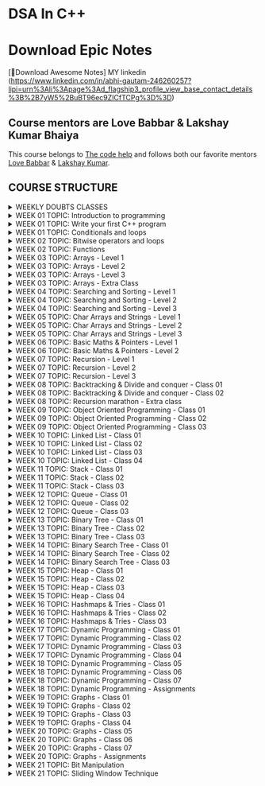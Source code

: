 # DSA In C++

# Download Epic Notes

[📩Download Awesome Notes] MY linkedin (https://www.linkedin.com/in/abhi-gautam-246260257?lipi=urn%3Ali%3Apage%3Ad_flagship3_profile_view_base_contact_details%3B%2B7yW5%2BuBT96ec9ZICfTCPg%3D%3D)

## **Course mentors are Love Babbar & Lakshay Kumar Bhaiya**

This course belongs to [The code help](https://www.thecodehelp.in) and follows both our favorite mentors [Love Babbar](https://www.linkedin.com/in/love-babbar-38ab2887/) & [Lakshay Kumar](https://www.linkedin.com/in/lakshayk12/).

## COURSE STRUCTURE

<details>
  <summary>WEEKLY DOUBTS CLASSES</summary>

```bash

✅WEEK 06
	DOUBT 01: Lower and upper bound for sorted array
	DOUBT 02: Remove All Occurrences of a Substring (Leetcode-1910)
	DOUBT 03: Majority Element (Leetcode-169)

```

</details>

<details>
  <summary>WEEK 01 TOPIC: Introduction to programming</summary>

```bash

CLASS NOTES: 01
	1. How to approach a problem
	2. What is pseudocode and flowchart

CLASS HOMEWORK: 01
	1. Examples of pseudocode and flowchart


```

</details>

<details>
  <summary>WEEK 01 TOPIC: Write your first C++ program</summary>

```bash

CLASS NOTES: 02
	1. Why do we need programming language
	2. How compiler and interpreter work
    	3. Where to code
    	4. Lets write down the first code
    	5. Print Love Babbar
    	6. Variables and data types
    	7. How data is stored
    	8. Signed and unsigned data
    	9. Operators in C++

CLASS HOMEWORK: 02
	1. 32 bits VS 64 bit architecture
    	2. Typecasting: implicit and explicit
    	3. Number system: binary to decimal


```

</details>

<details>
  <summary>WEEK 01 TOPIC: Conditionals and loops</summary>

```bash
CLASS NOTES: 03
	Pattern 09: Inverted Full Pyramid
    	Pattern 10: Dimond Pattern
    	Pattern 11: Hollow Full Pyramid
    	Pattern 12: Inverted Hollow Full Pyramid
    	Pattern 13: Hollow Diamond pattern
    	Pattern 14: Flipped Solid Diamond pattern
    	Pattern 15: Fancy pattern 1
    	Pattern 17: Inverted Hollow Half Pyramid
    	Pattern 19: Fancy pattern 4


CLASS HOMEWORK: 03
	0. All flowcharts are converted into CPP programs
	1. Multiply two numbers by taking input from user
    	2. Find the perimeter of a triangle
    	3. Find the simple interest
    	4. Find the compound interest
    	5. Print counting from n to 1
    	6. Find the factorial of a number
    	7. Check if number is prime or not
    	8. Check valid triangle or not
    	9. Print max of three numbers

CLASS NOTES: 04
	Pattern 08: Full Pyramid
	Pattern 09: Inverted Full Pyramid
    	Pattern 10: Dimond Pattern
    	Pattern 11: Hollow Full Pyramid
    	Pattern 12: Inverted Hollow Full Pyramid
    	Pattern 13: Hollow Diamond pattern
    	Pattern 14: Flipped Solid Diamond pattern
    	Pattern 15: Fancy pattern 1
    	Pattern 17: Inverted Hollow Half Pyramid
    	Pattern 19: Fancy pattern 4


CLASS HOMEWORK: 04
	Pattern 16: Fancy pattern 2
	Pattern 18: Fancy pattern 3 -> Numerical Hollow Half Pyramid
    	Pattern 20: Numeric Hollow Inverted Half Pyramid
    	Pattern 21: Numeric Palindrome Equilateral Pyramid
    	Pattern 22: Fancy pattern 5
    	Pattern 23: Solid Half Diamond
    	Pattern 24: Floyd Triangle
    	Pattern 25: Butterfly Pattern


```

</details>

<details>
  <summary>WEEK 02 TOPIC: Bitwise operators and loops</summary>

```bash

CLASS NOTES: 05
	1. Bitwise operators
	2. Left and right shift operators
    	3. Pre/post increment and decrement operators
    	4. Break and continue keyword
    	5. Variable scoping
    	6. Operator precedence table

CLASS HOMEWORK: 05
	1. All homework programs
	2. Why global variables are bad practice

```

</details>

<details>
  <summary>WEEK 02 TOPIC: Functions</summary>

```bash


	CLASS NOTES: 06
	1. What is function
	2. Function call stack
    	3. Write a function to print sum of 3 numbers
    	4. Write a function to return sum of 3 numbers
    	5. Find maximum of three numbers
    	6. Counting from 1 to N
	7. Check prime or not prime number
	8. Check number is even or odd
	9. Sum of all numbers upto 1 to N
	10. Sum of all even numbers upto 1 to N

CLASS HOMEWORK: 06
	1. Function to find area of circle
	2. Function to find factorial of a number
    	3. Print all prime numbers from 1 to N
    	4. Print all digits of an integer
    	5. Creating a number using digits
    	6. Print binary representation of a decimal number
	7. Convert KM into Miles
	8. Convert farenheit to celcius
	9. Count all set bits of a number
	10. Check even/odd using bitwise operator

```

</details>

<details>
  <summary>WEEK 03 TOPIC: Arrays - Level 1</summary>

```bash

CLASS NOTES: 07
	1. What is array
	2. Why do we need of array
    	3. Create an array
    	4. Symbol table
    	5. Address operator and sizeof operator
    	6. Array initialization
	7. Bad practice with array size
	8. Array indexing
	9. Access elements of array
	10. Taking input in an array
	11. Meaning of arr[i] (FORMULA)
	12. Updating array with example
	13. Linear search in an array
	14. Array and function
	15. Programs
	    a.) Count 0's and 1's in an array
	    b.) Minimum and maximum number in an array
	    c.) Reverse an array (Two pointer approach)
	    d.) Extreme print an array

CLASS HOMEWORK: 07
	1. No homework

```

</details>

<details>
  <summary>WEEK 03 TOPIC: Arrays - Level 2</summary>

```bash

CLASS NOTES: 08
	1. Function pass by value
	2. Function pass by reference
    	3. Array and function (pass by reference)
    	4. Program 01: Find unique element
    	5. Program 02: Print all pairs
    	6. Program 03: Print all triplets
	7. Program 04: Sort 0's and 1's
	8. Introduction to time and space complexity

CLASS HOMEWORK: 08
	1. Program 05: Shift array's element by one (Right to left)
	2. Program 06: Shift array's element by two (Right to left)
	3. HW 01: Shift array's element by one (Left to right)

```

</details>

<details>
  <summary>WEEK 03 TOPIC: Arrays - Level 3</summary>

```bash

CLASS NOTES: 09
	12. Sum of principal diagonal elements of a matrix
	13. Transpose of a matrix
	14. Vector Notes
	15. Jagged Array

CLASS HOMEWORK: 09
	1. Column wise sum of a 2D-Array
	2. Sum of secondary diagonal elements

```

</details>

<details>
  <summary>WEEK 03 TOPIC: Arrays - Extra Class</summary>

```bash

CLASS NOTES: 10
	1. Moving All Negative Number to the Left Side of an Array
	2. Sort Colors (Leetcode-75)
    	3. Rotate Array (Leetcode-189)
    	4. Missing Number (Leetcode-268)
    	5. Row with maximum ones (VVIimp Leetcode-2643)
    	6. Rotate Image by 90 degree (VVImp Leetcode-48)

CLASS HOMEWORK: 10
	1. Re-arrange array elements (Leetcode-2149)
	2. Find Pivot Index (Leetcode-724)
	3. Find Duplicate Number (Leetcode-287)
	4. Missing Element From An Array With Duplicates (GFG)
	5. Find First Repeating Element (GFG)
	6. Common Element in 3 Sorted Array (GFG)
	7. Wave Print A Matrix (GFG)
	8. Spiral Print A Matrix (Leetcode-54)
	9. Factorial of A Large Number (GFG)
	10. Key Pair/Two Sum (GFG and Leetcode-1)
	11. Remove Duplicates From Sorted Array (Leetcode-26)
	12. Maximum Average Subarray 1 (Leetcode-643)
	13. Find Pivot Index with prefix sum approach (Leetcode-724)
	14. Missing Number with XOR operator (Leetcode-268)
	15. Add two numbers represented by two array (GFG Solved before Q.No. 9)

```

</details>

<details>
  <summary>WEEK 04 TOPIC: Searching and Sorting - Level 1</summary>

```bash

CLASS NOTES: 11
	1. Linear search
	2. Binary search (MONOTONIC ARRAY)
    	3. Time complexity of binary search
    	4. Rules of binary search
    	5. Find first occurrence of a number in sorted array
    	6. Find last occurrence of a number in sorted array
	7. Find total occurrence of a number in sorted array
	8. Find missing element in sorted array (GFG)
	9. Peak element/index in a mountain array (Leetcode-852)

CLASS HOMEWORK: 11
	1. Find pivot element (LeftSum equals to RightSum)(Leetcode-724)

```

</details>

<details>
  <summary>WEEK 04 TOPIC: Searching and Sorting - Level 2</summary>

```bash

CLASS NOTES: 12
	1. Find pivot element index from sorted and rotated array
	2. Search in a rotated and sorted array (Leetcode-33)
    	3. Sqrt of X (Leetcode-69)
	4. Binary search in 2D array (Leetcode-74)

CLASS HOMEWORK: 12
	1. Find sqrt of X upto N decimal place

```

</details>

<details>
  <summary>WEEK 04 TOPIC: Searching and Sorting - Level 3</summary>

```bash


CLASS NOTES: 13
	1. Divide two number using Binary search without using any / and % operator
	2. Binary search on nearly sorted array
    	3. Find the Number Occurring Odd Number of Times (Leetcode-540)

CLASS HOMEWORK: 13
	1. K-Diff Pairs in An Array (Leetcode-532)
	2. Find K-Closest Element (Leetcode-658)
	3. Exponential Search (Concept)
	4. Unbounded Binary Search (Concept)
	5. Book Allocation Problem (GFG & Code studio)
	6. Painters Partition Problem (GFG & Code studio)
	7. Aggressive Cows (GFG & Code studio)
	8. EKO SPOJ
	9. PRATA SPOJ
	10. Find SQRT of Integer N using Binary Search with K point decimal precision.
	11. Divide using Binary Search with K point decimal precision.
	12. Majority Element (Leetcode-169)


```

```bash

✅SORTINGS
	1. BUBBLE SORT
	2. SELECTION SORT
    	3. INSERTION SORT

✅CUTOM COMPARATOR
	1. SORT A VECTOR
	2. SORT VECTOR OF VECTOR

```

</details>

<details>
  <summary>WEEK 05 TOPIC: Char Arrays and Strings - Level 1</summary>

```bash

CLASS NOTES: 14

	✅CHAR ARRAYS
	1. What is char array
	2. ASCII CHARACTER CODE 256
    	3. Char array creation
	4. Taking input in char array
	5. Print and access char array
	6. Null char ASCII CODE
	7. Delimiter concept
	8. cin.getline(p1,p2) method
	9. Program 01: Length of string
	10. Program 02: Reverse string
	11. Program 03: Uppercase to lowercase and vice versa
	12. Program 04: Replace @ with the white space
	13. Program 05: Check palindrome

	✅STRINGS
	14. What is string?
	15. Creation of string
	16. Taking input in string
	17. Print string and access string by index
	18. getline(cin,name) method
	19. Char array Vs string
	20. Important predefined function of string
	->	Method 01:
	->	Method 02:
	->	Method 03:
	->	Method 04:
	->	Method 05:
	->	Method 06:
	->	Method 07:
	->	Method 08:
	->	Method 09:
	->	Method 10:


CLASS HOMEWORK: 14
	1. ASCII CHARACTER CODE 256
	2. Explore build in method from CPLUSHCPLUSH.COM

```

</details>

<details>
  <summary>WEEK 05 TOPIC: Char Arrays and Strings - Level 2</summary>

```bash


CLASS NOTES: 15
	1. Remove All Adjacent Duplicates In String (Leetcode-1047)
	2. Remove All Occurrences of a Substring (Leetcode-1910)
    	3. Valid Palindrome II (Leetcode-680)
	4. Palindromic Substrings (Leetcode-647)


CLASS HOMEWORK: 15
	1. Remove All Adjacent Duplicates in String II (Leetcode-1209)
	2. Minimum Time Difference (Leetcode-539)

```

</details>

<details>
  <summary>WEEK 05 TOPIC: Char Arrays and Strings - Level 3</summary>

```bash

CLASS NOTES: 16
	1. Decode the Message (Leetcode-2325)
	2. Minimum Amount of Time to Collect Garbage (Leetcode-2391)
    	3. Custom Sort String (Leetcode-791)
	4. Find and Replace Pattern (Leetcode-890)


CLASS HOMEWORK: 16
	1. Valid Anagram (Leetcode-245)
	2. Reverse Only Letters (Leetcode-917)
	3. Longest Common Prefix (Leetcode-14)
	4. Reverse Vowels of a String (Leetcode-345)
	5. Isomorphic Strings (Leetcode-205)
	6. Group Anagrams (Leetcode-49)
	7. Reorganise String
	8. Longest Palindromic Substring
	9. Find the Index of the First Occurrence in a String
	10. String to Integer (atoi)
	11. String Compression
	12. Integer to Roman
	13. Zig-zag Conversion
	14. Largest Number
	15. Remove All Adjacent Duplicates in String II (Leetcode-1209)
	16. Implement std::string::erase()
	17. Minimum Time Difference (Leetcode-539)
	18. Number of Laser Beams in a Bank (Leetcode-2125)

```

</details>

<details>
  <summary>WEEK 06 TOPIC: Basic Maths & Pointers - Level 1</summary>

```bash

CLASS NOTES: 17
	1. What is pointer
	2. Address operator
    	3. Creation of pointers
	4. Access pointer and dereference operator
	5. Declaration of pointer (5 Practice Questions)
	6. Pointer with array (4 Practice Questions)
	7. Char array and pointer (4 Practice Questions)


CLASS HOMEWORK: 17
	1. Why pointer size was coming 8 while printing
	2. why we can not do [arr = arr + 1;] in C++
	3. Wild pointer in C++
	4. Void pointer in C++
	5. Dangling pointer in C++
	6. Pointers imporatant doubt

BASIC MATHEMATICS FOR DSA
	PROGRAM 01: Count primes (Leetcode-204)
		APPROACH 01: Naive
		APPROACH 02: SQRT
		APPROACH 03: Sieve of Eratosthenes
		APPROACH 04: Segmented sieve
	PROGRAM 02: Find GCD/HCF using Euclids Algorithm (GFG)
	PROGRAM 03: Find LCM (GFG)
	CONCEPT 01: Modulo Arithmetic
	PROGRAM 04: Fast exponentiation (GFG)
		APPROACH 01: Naive solution
		APPROACH 02: Better solution
	PROGRAM 05: Modular Exponentiation for large numbers (GFG)
	PROGRAM 06: Optimising Sieve of Eratosthenes
	PROGRAM 07: Segmented Sieve (GFG)
	PROGRAM 08: HW🔗Product of primes (GFG)

```

</details>
<details>
  <summary>WEEK 06 TOPIC: Basic Maths & Pointers - Level 2</summary>

```bash

CLASS NOTES: 18
	1. Array of pointer
	2. Pointer to an array
    	3. Pointer with functions
	4. Pointer to pointer (3 Practice Questions)
	5. Pass by value
	6. Pass by reference
	7. MCQs on pointers practice

```

</details>

<details>
  <summary>WEEK 07 TOPIC: Recursion - Level 1</summary>

```bash

CLASS NOTES: 19
	1. Bookish definition of recursion
	2. Love Bhaiyas definition of recursion
    	3. Recursion mandatory terms
	4. Factorial of n number
	5. How recursion work and function call stack
	6. Why base case important (Due to Stack Overflow)
	7. Reverse counting from n to 1
	8. Tail and head recursion
	9. Pow(2,N)
	10. Recursive tree
	11. Fibonacci series
	12. Return sum from n to 1

CLASS HOMEWORK: 19
	1. Time and space complexity of recursion

```

</details>

<details>
  <summary>WEEK 07 TOPIC: Recursion - Level 2</summary>

```bash

CLASS NOTES: 20
	1. Climbing stairs (Leetcode-70)
	2. Print array
	3. Search in array
	4. Minimum in array
	5. Arrays even elements stored in vector
	6. Double each element
	7. Find in Array
	8. Print index of all occurrence of target
	9. Return vector with all occurrences of target
	10. Print the digits of the number

CLASS HOMEWORK: 20
	1. Print the Fibonacci series using an iterative method
	2. Maximum in an array
	3. Print number of digits
	4. Find target in string and print it's target indices

```

</details>

<details>
  <summary>WEEK 07 TOPIC: Recursion - Level 3</summary>

```bash

CLASS NOTES: 21
	1. Check array sorted or not
	2. Binary search recursive solution
	3. Pattern 01: Include and exclude pattern
		✅Problem: Subsequence of string
	4. Pattern 02: Exploring all possible ways pattern
		✅Problem: Maximize the cost segment (GFG)
	5. Coin change (Leetcode-322)
	6. House Robber (Leetcode-198)

CLASS HOMEWORK: 21
	1. Last occurrence of a char
	2. Reverse a String
	3. Add Two Strings (Integer stored as String)
	4. Palindrome Check
	5. Print all Subarray
	6. Remove all Occurrence of a Substring
	7. Buy and sell stocks
	8. House Robbery problem
	9. Integer to English words
	10. Wild Card Matching
	11. Perfect Square
	12. Minimum Cost for Tickets
	13. Number of Dice Roll with Target Sum

```

</details>

<details>
  <summary>WEEK 08 TOPIC: Backtracking & Divide and conquer - Class 01</summary>

```bash

CLASS NOTES: 22
	1. Divide and conquer algorithm
	2. Merge sort
	3. Merge two sorted array
	4. Stack and heap memory
	5. Time complexity of merge sort
	6. Quick sort algorithm

CLASS HOMEWORK: 22
	1. Space complexity of merge sort
	2. Inversion count in Array using Merge Sort

```

</details>

<details>
  <summary>WEEK 08 TOPIC: Backtracking & Divide and conquer - Class 02</summary>

```bash

CLASS NOTES: 23
	1. What is backtracking?
	2. Permutation of string
	3. Rat in a maze

CLASS HOMEWORK: 23
	1. Count inversion
	2. In-place merge sort
	3. Maximum Subarray
	4. Combination sum problem
	5. Combination sum problem - II
	6. Permutation - II
	7. Beautiful Arrangement
	8. Distribute Repeating Integers

```

</details>

<details>
  <summary>WEEK 08 TOPIC: Recursion marathon - Extra class</summary>

```bash

CLASS NOTES: 24
	1. Maximum sum of nod - adjacent element - House Robber (Leetcode-198)
	2. House Robber II (Leetcode-213)
	3. Count Derangements (GFG)
	4. Painting Fence Algorithm (GFG)
	5. Edit distance (Leetcode-72)
	6. Maximal Square (Leetcode-221)

CLASS HOMEWORK: 24
	1. 0/1 Knapsack Problem (GFG)
	2. Minimum Score Triangulation of Polygon (Leetcode-1039)
	3. Number of Dice Rolls With Target Sum (Leetcode-1155)

```

</details>

<details>
  <summary>WEEK 09 TOPIC: Object Oriented Programming - Class 01</summary>

```bash

CLASS NOTES: 25
	1. Local and global variable
	2. Memory layout of a program
	3. Functional programming
	4. Object oriented programming
	5. Class
	6. Object
	7. Access modifiers
	8. Constructor
	9. Polymorphism
	10. This pointer
	11. Stack and Heap memory allocation
	(Static and Dynamic Allocation of memory)
	12. Padding concept

CLASS HOMEWORK: 25
	1. Const keyword
	2. Default argument
	3. Initialization list
	4. MACROS
	5. Static keyword in class
		- How does class work
		- Static data members
		- Static member function

```

</details>

<details>
  <summary>WEEK 09 TOPIC: Object Oriented Programming - Class 02</summary>

```bash

CLASS NOTES: 26
	1. Copy constructor
	2. Life cycle of an object
	3. Destructor
	4. Getter and setter method
	5. Abstraction (One Pillar of OOPS)
	5.1. Encapsulation
	5.1.1 Perfect encapsulation
	5.2 Inheritance
	5.2.1 Mode of inheritance table
	5.2.2 Type of inheritance
	5.2.2.1 Single inheritance
	5.2.2.2 Multilevel inheritance
	5.2.2.3 Hierarchical inheritance
	5.2.2.4 Multiple inheritance
	5.2.2.5 Diamond Problem (Hybrid inheritance)
	5.2.2.5.1 Sol 01: Scope resolution
	5.2.2.5.2 Sol 02: Using virtual
	5.3 Polymorphism
	5.3.1 Static/compile time polymorphism
	5.3.1.1 Function overloading
	5.3.1.2 Constructor overloading
	5.3.1.3 Operator overloading
	5.3.1 Run time polymorphism

CLASS HOMEWORK: 26
	1. Shallow vs deep copy
	2. Can constructor be made private
	3. Friend keyword in C++
```

</details>

<details>
  <summary>WEEK 09 TOPIC: Object Oriented Programming - Class 03</summary>

```bash

CLASS NOTES: 27
	1. Run time polymorphism

CLASS HOMEWORK: 27
	1. Virtual CTOR vs virtual DTOR
	2. Abstraction in C++
	3. Inline function

```

</details>

<details>
  <summary>WEEK 10 TOPIC: Linked List - Class 01</summary>

```bash

CLASS NOTES: 28
	1. What is a node?
	2. What is a linked list?
	3. Why use of linked list?
	4. Types of linked list
	5. Create a linked list and a node
	6. Print linked list
	7. Print the length of the linked list "Number of nodes"
	8. Insertion operations of SLL
		- Print linked list
		- Find length of linked list
		- Insert node at the head
		- Insert node at the tail
		- Insert at any position
	9. Create a tail

CLASS HOMEWORK: 28
	1. Insert at any position with the help of only one pointer "PREVIOUS"

```

</details>

<details>
  <summary>WEEK 10 TOPIC: Linked List - Class 02</summary>

```bash

CLASS NOTES: 29
	1. Deletion operations of SLL
		- Delete a node from the head
		- Delete a node from the tail
		- Delete a node from any position
	2. Double linked list
		- Print linked list
		- Find length of linked list
		- Insert node at the head
		- Insert node at the tail
		- Insert at any position
	3. Deletion operations of DLL
		- Delete a node from the head
		- Delete a node from the tail
		- Delete a node from any position

CLASS HOMEWORK: 29
	1. Circular linked list

```

</details>

<details>
  <summary>WEEK 10 TOPIC: Linked List - Class 03</summary>

```bash

CLASS NOTES: 30
	1. Reverse Linked List (Leetcode-206)
		- Approach 1: Iterative approach
		- Approach 2: Recursive approach
	2. Middle of the Linked List (Leetcode-876)
		- Approach 1: getLength and getMid
		- Approach 2: Slow and fast pointer "Hare & Tortoise" algorithm
		- Reasoning : Why this algorithm work
	3. Palindrome Linked List (Leetcode-234)
		- Approach 1: Optimal
		- Approach 2: Brute force
	4. Linked List Cycle (Leetcode-141)
		- Approach 1: Using STL map

```

</details>

<details>
  <summary>WEEK 10 TOPIC: Linked List - Class 04</summary>

```bash

CLASS NOTES: 31
	1. Linked List Cycle (Leetcode-141)
		- Approach 1: Fast and slow algorithm
		- Reasoning : Why this algorithm work
	2. Starting point of loop (Leetcode-142)
		- Approach 1: Fast and slow algorithm
		- Reasoning : Why this algorithm work
	3. Remove loop (GFG)
		- Approach 1: Fast and slow algorithm
	4. Add 1 to a linked list (GFG)
	5. Reverse Nodes in k-Group (Leetcode-25)
		- Approach 1: Recursive approach
	6. Remove Duplicates from Sorted List (Leetcode-83)

CLASS HOMEWORK: 31
	1. Merge Two Sorted Lists (Leetcode-21)
	2. Sort Lists using Merge Sort (Leetcode-148)
	3. Intersection of Two Linked Lists (Leetcode-160)
	4. Delete N Nodes after M Nodes (GFG)
	5. Print kth Node from the End (Hackerrank)
	6. Flatten Linked List (GFG)
	7. Copy List with Random Pointer (Leetcode-138)
	8. Rotate List (Leetcode-61)
	9. Odd Even Linked List (Leetcode-328)
	10. Find Minimum and Maximum Number of Nodes Between Critical Points (Leetcode-2048)
	11. Merge Nodes in between Zeros (Leetcode-2181)
	12. Add two linked list (Leetcode-442)
	13. Sort 0, 1, 2 in linked list (GFG)
	14. ARTICLE: Quick Sort Algorithm is best for array or linked list?
	15. ARTICLE: Merge Sort Algorithm is best for array or linked list?
	16. Double a number represented as a linked list
	17. Swapping nodes in a linked list
	18. Remove zero sum consecutive nodes from linked list

```

</details>

<details>
  <summary>WEEK 11 TOPIC: Stack - Class 01</summary>

```bash

CLASS NOTES: 32
	   - push() method
	   - pop() method
	   - isEmpty() method
	   - getTop() method
	   - getSize() method
	   - Important corner cases: overflow and underflow
	3. Problem 1: Reverse string using stack
	4. Problem 2: Middle element of a stack
		- Approach 1: Recursion and backtracking
	5. Problem 3: Insert at bottom of a stack
		- Approach 1: Recursion and backtracking
	6. Problem 4: Reverse a stack
		- Approach 1: Recursion and backtracking
	7. Problem 5: Insert in a sorted stack
		- Approach 1: Recursion and backtracking
	8. Problem 6: Sort a stack
		- Approach 1: Recursion and backtracking

```

</details>

<details>
  <summary>WEEK 11 TOPIC: Stack - Class 02</summary>

```bash

CLASS NOTES: 33
	1. Problem 1: Implementation of Two Stack in an Array
	2. Problem 2: Valid Parentheses (Leetcode-20)
	3. Problem 3: Remove Redundant Brackets

```

</details>

<details>
  <summary>WEEK 11 TOPIC: Stack - Class 03</summary>

```bash

CLASS NOTES: 34
	Problem 1: Implement a minStack (Leetcode-155)
	Problem 2: Next smaller element
	Problem 3: Prev smaller element
	Problem 4: Largest Rectangle Area in Histogram (Leectcode-84)

CLASS HOMEWORK: 34
	1. Minimum Bracket Reversal
	2. Remove All Adjacent Duplicates In String
	3. Celebrity Problem
	4. Next greater element in Linked List (Leetcode)
	5. N Stacks in an Array
	6. Online Stock Span (Leetcode)
	7. Check If Word Is Valid After Substitutions (Leetcode)
	8. Decode Strings (Leetcode)
	9. Car Fleet I (Leetcode)
	10. Car Fleet - II (Leetcode)
	11. Simplify Path (Leetcode)
	12. Max rectangle in Binary Matrix with all 1s (Leetcode 85)
	13. Daily Temperatures (Leetcode)
	14. Remove K Digits (Leetcode 402)
	15. Minimum Add To Make Parentheses Valid (Leetcode 921)
	16. Longest Valid Parentheses (Leetcode 32)
	17. Asteroid Collision (Leetcode 735)
	18. Design Browser History (Leetcode 1472)
	19. Final Prices With a Special Discount in a Shop (Leetcode-1475)

```

</details>

<details>
  <summary>WEEK 12 TOPIC: Queue - Class 01</summary>

```bash

CLASS NOTES: 35
	1. What is Queue and STL Queue
	2. Queue Implementation using a Dynamic Array
	3. Circular Queue Implementation
	4. Circular Doble Ended Queue Implementation

```

</details>

<details>
  <summary>WEEK 12 TOPIC: Queue - Class 02</summary>

```bash

CLASS NOTES: 36
	1. Reverse a queue
	2. Reverse 'k' element in a queue ⭐
	3. Interleave first and second half of a queue
	4. First negative integer in every window of 'k' ⭐

```

</details>

<details>
  <summary>WEEK 12 TOPIC: Queue - Class 03</summary>

```bash

CLASS NOTES: 37
	1. First Non Repeating/Unique Character in a String (Leetcode-387)
	2. Gas Station (Leetcode-134)
	3. Sliding Window Maximum (Leetcode-239)

HOMEWORK NOTES: 37
	1. Implement Queue using Stack
	2. Implement Stacks using Queue
	3. Implement "K" queues in an array
	4. Sum of min/max element of all subarray of size "k"
	5. Number of Recent Calls
	6. First Unique Character in a String
	7. Number of People Aware of a Secret
	8. Maximum Sum Circular Subarray
	9. Find the Winner of the Circular Game
	10. Reveal Cards In Increasing Order
	11. Product of the Last K Numbers
	12. Longest Continuous Subarray With Absolute Diff Less Than or Equal to Limit
	13. Delivering Boxes from Storage to Ports

```

</details>

<details>
  <summary>WEEK 13 TOPIC: Binary Tree - Class 01</summary>

```bash

CLASS NOTES: 38
	1. What is a binary tree
	2. Terms of binary tree
	3. Implementation of binary tree
	4. Three binary tree traversals
		I. Pre-order traversal
		II. In order traversal
		III. Post order traversal
	5. Level order traversal in a line
	6. Level order traversal in level wise
	7. Height of a binary tree (Leetcode-104)
	8. Diameter of binary tree (Leetcode-543)

HOMEWORK NOTES: 38
	1. Generics tree
	2. READ ARTICLE: Skew tree
	3. READ ARTICLE: BFS and DFS Algorithm
	4. READ ARTICLE: Complete and perfect binary tree

```

</details>

<details>
  <summary>WEEK 13 TOPIC: Binary Tree - Class 02</summary>

```bash

CLASS NOTES: 39
	1. Balanced Binary Tree (Leetcode-110)
	2. Lowest Common Ancestor of a Binary Tree (Leetcode-236)
	3. Path Sum (Leetcode-112)
	4. Path Sum II (Leetcode-113)
	5. K-th ancestor of a node in Binary Tree (GFG)
	6. Construct Binary Tree from Inorder and Preorder Traversal (Leetcode-105)
	7. Construct Binary Tree from Inorder and Postorder Traversal (Leetcode-106)

HOMEWORK NOTES: 39
	1. K-th ancestor of a node in Binary Tree (GFG)

```

</details>

<details>
  <summary>WEEK 13 TOPIC: Binary Tree - Class 03</summary>

```bash

CLASS NOTES: 40
	1. Left view of binary tree
	2. Right view of binary tree
	3. Top view of binary tree
	4. Bottom view of binary tree
	5. Boundary traversal of binary tree

HOMEWORK NOTES: 40
	1. FW to find diameter of binary tree
	2. FW to find height balanced tree
	3. Check two trees are identical
	4. Symmetric Tree (Mirror Subtrees)
	5. Zig-zag traversal
	6. Transform to sum tree
	7. Diagonal Traversal
	8. Vertical Traversal
	9. K-Sum Paths
	10. Morris Traversal
	11. Flatten a binary tree into LinkedList
	12. Sum of longest bloodline of tree
	13. Maximum sum of non-adjacent nodes
	14. Burning Tree
	15. Find Duplicate Sumtrees
	16. Left view of binary tree using level order traversal

```

</details>

<details>
  <summary>WEEK 14 TOPIC: Binary Search Tree - Class 01</summary>

```bash

CLASS NOTES: 41
	1. What is binary search tree
	2. Create binary search tree
	3. Traversals of binary search tree
	4. Min and Max value in BST
	5. Target value present or not in BST
	6. Delete node from BST

```

</details>

<details>
  <summary>WEEK 14 TOPIC: Binary Search Tree - Class 02</summary>

```bash

CLASS NOTES: 42
	1. Construct BST from Inorder (GFG)
	2. Validate BST (Leetcode-98)
	3. Lowest Common Ancestor of a BST (Leetcode-235)
	4. Kth Smallest Element in a BST (Leetcode-230)
	5. Two Sum IV - Input is a BST (Leetcode-653)

```

</details>

<details>
  <summary>WEEK 14 TOPIC: Binary Search Tree - Class 03</summary>

```bash

CLASS NOTES: 43
	1. Convert BST into Sorted Double Linked List (IMP-QUESTION-INTERVIEW)
	2. Convert Sorted Double Linked List into BST (IMP-QUESTION-INTERVIEW)

HOMEWORK NOTES: 43
	1. Inorder Successor in BST
	2. Inorder Predecessor in BST
	3. Build BST using Preorder Traversal
	4. Brothers from Different roots
	5. Convert BST to a Balanced BST
	6. Find the Median of BST
	7. Check BST has Dead End
	8. Count BST Nodes lying in a Range
	9. Flatten BST to Sorted LL
	10. Replace elements with the least Greater elements to it Right
	11. Valid BST from Preorder
	12. Merge two BSTs

```

</details>

<details>
  <summary>WEEK 15 TOPIC: Heap - Class 01</summary>

```bash

CLASS NOTES: 44
	1. What is heap?
	2. Min and Max heap
	3. Insertion to heap
	4. Deletion from heap
	5. Heapify using recursion
	6. Convert array to heap
	7. Heap sort

```

</details>

<details>
  <summary>WEEK 15 TOPIC: Heap - Class 02</summary>

```bash

CLASS NOTES: 45
	1. C++ STL Priority Queue "MAX HEAP"
	2. C++ STL Priority Queue "MIN HEAP"
	3. Kth Smallest Element in an Array using Max Heap (GFG)
	4. Kth Largest Element in an Array using Min Heap (GFG)
	5. Check if a given Complete Binary Tree is a Max Heap or not? (GFG)
	6. Check Whether a Binary Tree is a Complete Binary Tree or Not? (Leetcode-958)
	7. Convert Given Combination of CBT and BST into a Valid Max Heap (GFG)

```

</details>

<details>
  <summary>WEEK 15 TOPIC: Heap - Class 03</summary>

```bash

CLASS NOTES: 46
	1. Merge K Sorted Arrays (GFG)
	2. Merge K Sorted Linked Lists (Leetcode-23)
	3. Smallest Range in K Lists (Leetcode-632)

```

</details>

<details>
  <summary>WEEK 15 TOPIC: Heap - Class 04</summary>

```bash

CLASS NOTES: 47
	1. Remove Stones to Minimize the Total (Leetcode-1962)
	2. Reorganize String (Leetcode-767)
	3. Longest Happy String (Leetcode-1405)
	4. Median in a Stream (CodingNinjas)

HOMEWORK NOTES: 47
	1. Check If Binary Tree is Heap
	2. Merge Two Binary Max Heap
	3. K-Closest points to the origin
	4. Get Biggest Three Rhombus Sums In A Grid
	5. Minimum Difference in Sums After Removal of Elements
	6. Minimum Number of Refueling Stops
	7. Sliding Window Maximum

```

</details>

<details>
  <summary>WEEK 16 TOPIC: Hashmaps & Tries - Class 01</summary>

```bash

CLASS NOTES: 48
	1. What is Maps?
	2. C++ STL Maps Type
	3. Implement C++ STL Unordered Map
	4. Hash Function
		- Hash Code
		- Compression Function
		- Collision
		- Handle Collision Techniques
			a. Open Hashing
			b. Closed addressing
				I. Linear Probing
				II. Quadratic Probing
		- How and Why the Time Complexity of Insertion, Deletion, and Searching is O(1)
		- Load Factor
	5. Basic problems on maps
		PROBLEM 1: Store all character frequency of a string
		PROBLEM 2: Reorganize String (Leetcode-767)
		PROBLEM 3: Linked List Cycle (Leetcode-141)
```

</details>

<details>
  <summary>WEEK 16 TOPIC: Hashmaps & Tries - Class 02</summary>

```bash

CLASS NOTES: 49
	1. What is Trie?
	2. How to organize the data in trie?
	3. Create Trie Node
	4. Insertion Method of Trie
	5. Searching Method of Trie
	6. Deletion Method of Trie

HOMEWORK NOTES: 49
	1. Print All Words of Given Prefix String

```

</details>

<details>
  <summary>WEEK 16 TOPIC: Hashmaps & Tries - Class 03</summary>

```bash
CLASS NOTES: 50
	1. Print All Words of Given Prefix String - I
	2. Print All Words of Given Prefix String - II
	3. Longest Common Prefix (Leetcode-14)

HOMEWORK NOTES: 50
	1. Array Subset of Another Array
	2. Union of Two Linked Lists
	3. Intersection of Two Linked Lists
	4. Sum Equals To Sum
	5. Largest Subarray with 0 Sum
	6. Largest Subarray of 0’s and 1’s
	7. Valid Anagram
	8. Replace Words
	9. Top K Frequent Words
	10. Camelcase Matching
	11. Palindrome Pairs

```

</details>

<details>
  <summary>WEEK 17 TOPIC: Dynamic Programming - Class 01</summary>

```bash

CLASS NOTES: 51
	1. What is Dynamic Programming?
	2. Where to Use Dynamic Programming?
	3. Three Approach for DP
		I. Top Down Approach (Memoization)
		II. Bottom-up Approach (Tabulation)
		III. Patterns Approach (Space Optimization)
	4. Fibonacci (Leetcode-509)
	5. Cut Segment (GFG)
	6. What is 1DP and 2DP?

```

</details>

<details>
  <summary>WEEK 17 TOPIC: Dynamic Programming - Class 02</summary>

```bash
CLASS NOTES: 52
	1. House Robber (Leetcode-198)
	2. Coin Change (Leetcode-322)

```

</details>

<details>
  <summary>WEEK 17 TOPIC: Dynamic Programming - Class 03</summary>

```bash

CLASS NOTES: 53
	1. Painting Fence Algorithm (GFG)
	2. 0/1 Knapsack Problem (GFG)

```

</details>

<details>
  <summary>WEEK 17 TOPIC: Dynamic Programming - Class 04</summary>

```bash
CLASS NOTES: 54
	1. Longest Common Subsequence (Leetcode-1143)
	2. Longest Palindrome Subsequence (Leetcode-516)
	3. Edit Distance (Leetcode-72)

```

</details>

<details>
  <summary>WEEK 18 TOPIC: Dynamic Programming - Class 05</summary>

```bash

CLASS NOTES: 55
	1. Longest Increasing Subsequence (Leetcode-300)
	2. Maximum Height by Stacking Cuboids (Leetcode-1691)
	3. Russian Doll Envelopes (Leetcode-354)
	4. Longest Common Subsequence (Leetcode-1143)

```

</details>

<details>
  <summary>WEEK 18 TOPIC: Dynamic Programming - Class 06</summary>

```bash

CLASS NOTES: 56
	1. Guess Number Higher or Lower II (Leetcode-375)
	2. Minimum Cost Tree From Leaf Values (Leetcode-1130)

```

</details>

<details>
  <summary>WEEK 18 TOPIC: Dynamic Programming - Class 07</summary>

```bash

CLASS NOTES: 57
	1. Partition Equal Subset Sum (Leetcode-416)
	2. Number of Dice Rolls With Target Sum (Leetcode-1155)

```

</details>

<details>
  <summary>WEEK 18 TOPIC: Dynamic Programming - Assignments</summary>

```bash
CLASS ASSIGNMENTS:
	1. Perfect Squares (Leetcode-279)
	2. Minimum Cost for Tickets (Leetcode-983)
	3. Minimum ASCII Delete Sum for 2 Strings Leetcode
	4. Longest Palindromic SubString Leetcode
	5. Distinct Subsequences Leetcode
	6. Word Break Leetcode
	7. Word Break-2 Leetcode
	8. Unique BST-2 Leetcode
	9. House Robber-3 Leetcode
	10. Unique BST-2 Leetcode
	11. Stone Game
	12. Stone Game-2
	13. Stone Game-3
	14. Burst balloons Leetcode
	15. Interleaving Strings Leetcode
	16. Minimum Insertion Steps to Make a String Palindrome
	17. Russian Doll Envelopes Leetcode
	18. Minimum Number of Removals to Make Mountain Array
	19. Make Array Strictly Increasing
	20. Best Time To Buy & Sell Stock - Already Taught in Recursion Week
	21. Best Time To Buy & Sell Stock-2
	22. Best Time To Buy & Sell Stock-3
	23. Best Time To Buy & Sell Stock-4
	24. Best Time To Buy & Sell Stock-5
	25. Target Sum Leetcode
	26. Ones and Zeroes Leetcode
	27. Minimum Swaps To Make Sequences Increasing
	28. Reducing Dishes Leetcode
	29. Predict the Winner Leetcode


```

</details>

<details>
  <summary>WEEK 19 TOPIC: Graphs - Class 01</summary>

```bash

CLASS NOTES: 58
	1. What is a Graph?
	2. Terminologies of a graph
		- Directed and undirected graph
		- Edge list
		- Unweighted edge and weighted edge
		- Unweighted graph and weighted graph
		- Cyclic graph and acyclic graph
		- Degree
		- Indegree and outdegree
		- Path: valid and invalid path
		- Components (disconnected and connected graph)
	3. Interview Based Question
		- Practical use of graph
		- Is each graph a tree?
		- Is each tree a graph?
		- Clone a graph
	4. Graph Creation
		- Using Adjacency Matrix
		- Using Adjacency List
		- Generalize the code of the graph creation
		- HW: Time and space complexity of graph creation?
	5. Traverse the graph
		- BFS Algorithm
		- HW: Time and space complexity of BFS?
		- DFS Algorithm
		- HW: Time and space complexity of DFS?
		- HW: Find the number of components of a graph.
```

</details>

<details>
  <summary>WEEK 19 TOPIC: Graphs - Class 02</summary>

```bash

CLASS NOTES: 59
	1. Detect cycle in an undirected graph using BFS (GFG)
	2. Detect cycle in an undirected graph using DFS (GFG)
	3. Detect cycle in an directed graph using DFS (GFG)

```

</details>

<details>
  <summary>WEEK 19 TOPIC: Graphs - Class 03</summary>

```bash

CLASS NOTES: 60
	1. Topological Sorting with DFS
	2. Topological Sorting with BFS
	3. Detect cycle in a directed graph using BFS
	4. Shortest path in an undirected graph using BFS

```

</details>

<details>
  <summary>WEEK 19 TOPIC: Graphs - Class 04</summary>

```bash

CLASS NOTES: 61
	1. Shortest path in a weighted directed graph using DFS (SSSP Algorithms)
	2. Shortest path in a weighted undirected graph using Dijkstra Algorithm

```

</details>

<details>
  <summary>WEEK 20 TOPIC: Graphs - Class 05</summary>

```bash

CLASS NOTES: 62
	1. Course Schedule (Leetcode-207)
	2. Course Schedule II (Leetcode-210)
	3. Path With Minimum Effort (Leetcode-1631)

```

</details>

<details>
  <summary>WEEK 20 TOPIC: Graphs - Class 06</summary>

```bash

CLASS NOTES: 63
	1. Number of Provinces (Leetcode-547)
	2. Number of Islands (Leetcode-200)
	3. Flood Fill (Leetcode-733)
	4. Rotting Oranges (Leetcode-994)

```

</details>

<details>
  <summary>WEEK 20 TOPIC: Graphs - Class 07</summary>

```bash

CLASS NOTES: 64
	1. Dijkstra Algorithm
	2. Bellman Ford Algorithm
	3. Floyd Warshall Algorithm
	4. Kosaraju Algorithm
	5. Tarjans Algorithm for Bridges (Leetcode-1192)

```

</details>

<details>
  <summary>WEEK 20 TOPIC: Graphs - Assignments</summary>

```bash
CLASS ASSIGNMENTS:
	1. Prim’s Algorithm for MST
	2. Kruskals Algorithm for MST
	3. Eventual Safe States
	4. Word Ladder-2
	5. Minimum Multiplications to reach End
	6. Number of Operations to Make Network Connected
	7. Find the City With the Smallest Number of Neighbors at a Threshold Distance
	8. Accounts Merge

```

</details>

<details>
  <summary>WEEK 21 TOPIC: Bit Manipulation</summary>

```bash

CLASS NOTES: 65
	1. Bitwise operators
	2. Check even or odd number
	3. Get Ith bit from right side
	4. Set Ith bit from right side
	5. Clear Ith bit from right side
	6. Update Ith bit from right side
	7. Single number (Leetcode-136)
	8. Clear n bits from last
	9. Check power of two
	10. Count set bits
	11. Clear bits in range
	12. Subsequence of a string "Include & Exclude" (Leetcode-78)
	13. Pow(x, n) (Leetcode-50)
			- Naive Approach
			- Fast Exponentiation
			- Binary Exponentiation
	14. Single number II (Leetcode-137)
	15. Single number III (Leetcode-260)
	16. Binary to decimal
	17. Decimal to binary
	18. Count total jump from source to destination

```

</details>

<details>
  <summary>WEEK 21 TOPIC: Sliding Window Technique</summary>

```bash

CLASS NOTES: 66
	1. Sliding window variants
	2. Fixed size window
		- Sliding Window Maximum (Leetcode-239)
		- Max Sum Subarray of size K (GFG)
	3. Variable size window
		- Minimum Size Subarray Sum (Leetcode-209)
		- Binary Subarrays With Sum (Leetcode-930)
	4. Two pointer approach
		- Two Sum (Leetcode-1)
	5. Optimization approach
		- Minimum Window Substring (Leetcode-76)
	6. Master sliding window through this resource
	Resource 1: https://leetcode.com/discuss/general-discussion/1122776/summary-of-sliding-window-patterns-for-subarray-substring
	Resource 2: https://leetcode.com/discuss/interview-question/3722472/mastering-sliding-window-technique-a-comprehensive-guide

```

</details>









































